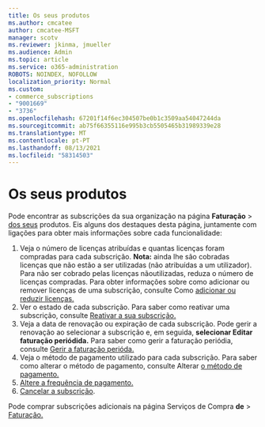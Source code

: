 ```yaml
---
title: Os seus produtos
ms.author: cmcatee
author: cmcatee-MSFT
manager: scotv
ms.reviewer: jkinma, jmueller
ms.audience: Admin
ms.topic: article
ms.service: o365-administration
ROBOTS: NOINDEX, NOFOLLOW
localization_priority: Normal
ms.custom:
- commerce_subscriptions
- "9001669"
- "3736"
ms.openlocfilehash: 67201f14f6ec304507be0b1c3509aa54047244da
ms.sourcegitcommit: ab75f66355116e995b3cb5505465b31989339e28
ms.translationtype: MT
ms.contentlocale: pt-PT
ms.lasthandoff: 08/13/2021
ms.locfileid: "58314503"
---
```

# <a name="your-products"></a>Os seus produtos

Pode encontrar as subscrições da sua organização na página **Faturação**  >  [dos seus](https://go.microsoft.com/fwlink/p/?linkid=842054) produtos. Eis alguns dos destaques desta página, juntamente com ligações para obter mais informações sobre cada funcionalidade:

1. Veja o número de licenças atribuídas e quantas licenças foram compradas para cada subscrição.
    **Nota:** ainda lhe são cobradas licenças que não estão a ser utilizadas (não atribuídas a um utilizador). Para não ser cobrado pelas licenças nãoutilizadas, reduza o número de licenças compradas. Para obter informações sobre como adicionar ou remover licenças de uma subscrição, consulte Como [adicionar ou reduzir licenças.](https://docs.microsoft.com/alchemyinsights/how-to-add-or-reduce-licenses)
2. Ver o estado de cada subscrição. Para saber como reativar uma subscrição, consulte [Reativar a sua subscrição.](reactivate-your-subscription.md)
3. Veja a data de renovação ou expiração de cada subscrição. Pode gerir a renovação ao selecionar a subscrição e, em seguida, **selecionar Editar faturação periódida.** Para saber como gerir a faturação periódia, consulte [Gerir a faturação perióda.](manage-auto-renewal.md)
4. Veja o método de pagamento utilizado para cada subscrição. Para saber como alterar o método de pagamento, consulte Alterar [o método de pagamento.](change-payment-method.md)
5. [Altere a frequência de pagamento.](change-how-often-you-pay.md)
6. [Cancelar a subscrição](https://go.microsoft.com/fwlink/?linkid=2119113).

Pode comprar subscrições adicionais na página Serviços de Compra **de**  >  [Faturação.](https://go.microsoft.com/fwlink/p/?linkid=868433)